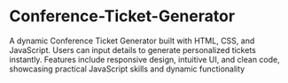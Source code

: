 # Conference-Ticket-Generator
A dynamic Conference Ticket Generator built with HTML, CSS, and JavaScript. Users can input details to generate personalized tickets instantly. Features include responsive design, intuitive UI, and clean code, showcasing practical JavaScript skills and dynamic functionality
